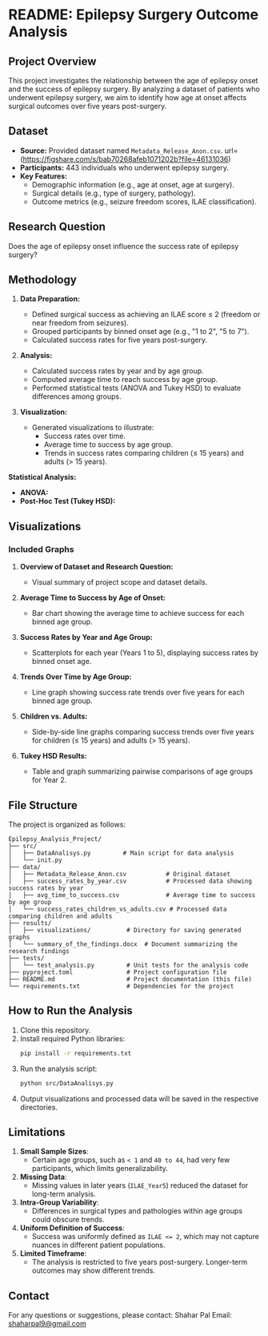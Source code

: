# README: Epilepsy Surgery Outcome Analysis

## Project Overview
This project investigates the relationship between the age of epilepsy onset and the success of epilepsy surgery. By analyzing a dataset of patients who underwent epilepsy surgery, we aim to identify how age at onset affects surgical outcomes over five years post-surgery.

## Dataset
- **Source:** Provided dataset named `Metadata_Release_Anon.csv`.
 url=(https://figshare.com/s/bab70268afeb1071202b?file=46131036)
- **Participants:** 443 individuals who underwent epilepsy surgery.
- **Key Features:**
  - Demographic information (e.g., age at onset, age at surgery).
  - Surgical details (e.g., type of surgery, pathology).
  - Outcome metrics (e.g., seizure freedom scores, ILAE classification).

## Research Question
Does the age of epilepsy onset influence the success rate of epilepsy surgery?

## Methodology
1. **Data Preparation:**
   - Defined surgical success as achieving an ILAE score ≤ 2 (freedom or near freedom from seizures).
   - Grouped participants by binned onset age (e.g., "1 to 2", "5 to 7").
   - Calculated success rates for five years post-surgery.

2. **Analysis:**
   - Calculated success rates by year and by age group.
   - Computed average time to reach success by age group.
   - Performed statistical tests (ANOVA and Tukey HSD) to evaluate differences among groups.

3. **Visualization:**
   - Generated visualizations to illustrate:
     - Success rates over time.
     - Average time to success by age group.
     - Trends in success rates comparing children (≤ 15 years) and adults (> 15 years).


 **Statistical Analysis:**
   - **ANOVA:** 
   - **Post-Hoc Test (Tukey HSD):** 

## Visualizations
### Included Graphs
1. **Overview of Dataset and Research Question:**
   - Visual summary of project scope and dataset details.

2. **Average Time to Success by Age of Onset:**
   - Bar chart showing the average time to achieve success for each binned age group.

3. **Success Rates by Year and Age Group:**
   - Scatterplots for each year (Years 1 to 5), displaying success rates by binned onset age.

4. **Trends Over Time by Age Group:**
   - Line graph showing success rate trends over five years for each binned age group.

5. **Children vs. Adults:**
   - Side-by-side line graphs comparing success trends over five years for children (≤ 15 years) and adults (> 15 years).

6. **Tukey HSD Results:**
   - Table and graph summarizing pairwise comparisons of age groups for Year 2.

## File Structure
The project is organized as follows:
```
Epilepsy_Analysis_Project/
├── src/
│   ├── DataAnalisys.py         # Main script for data analysis
│   └── init.py                 
├── data/
│   ├── Metadata_Release_Anon.csv           # Original dataset
│   ├── success_rates_by_year.csv           # Processed data showing success rates by year
│   ├── avg_time_to_success.csv             # Average time to success by age group
│   └── success_rates_children_vs_adults.csv # Processed data comparing children and adults
├── results/
│   ├── visualizations/          # Directory for saving generated graphs
│   └── summary_of_the_findings.docx  # Document summarizing the research findings
├── tests/
│   └── test_analysis.py         # Unit tests for the analysis code
├── pyproject.toml               # Project configuration file
├── README.md                    # Project documentation (this file)
└── requirements.txt             # Dependencies for the project
```

## How to Run the Analysis
1. Clone this repository.
2. Install required Python libraries:
   ```bash
   pip install -r requirements.txt
   ```
3. Run the analysis script:
   ```bash
   python src/DataAnalisys.py
   ```
4. Output visualizations and processed data will be saved in the respective directories.

## Limitations
1. **Small Sample Sizes**:
   - Certain age groups, such as `< 1` and `40 to 44`, had very few participants, which limits generalizability.
2. **Missing Data**:
   - Missing values in later years (`ILAE_Year5`) reduced the dataset for long-term analysis.
3. **Intra-Group Variability**:
   - Differences in surgical types and pathologies within age groups could obscure trends.
4. **Uniform Definition of Success**:
   - Success was uniformly defined as `ILAE <= 2`, which may not capture nuances in different patient populations.
5. **Limited Timeframe**:
   - The analysis is restricted to five years post-surgery. Longer-term outcomes may show different trends.


## Contact
For any questions or suggestions, please contact:
Shahar Pal
Email: shaharpal9@gmail.com





   